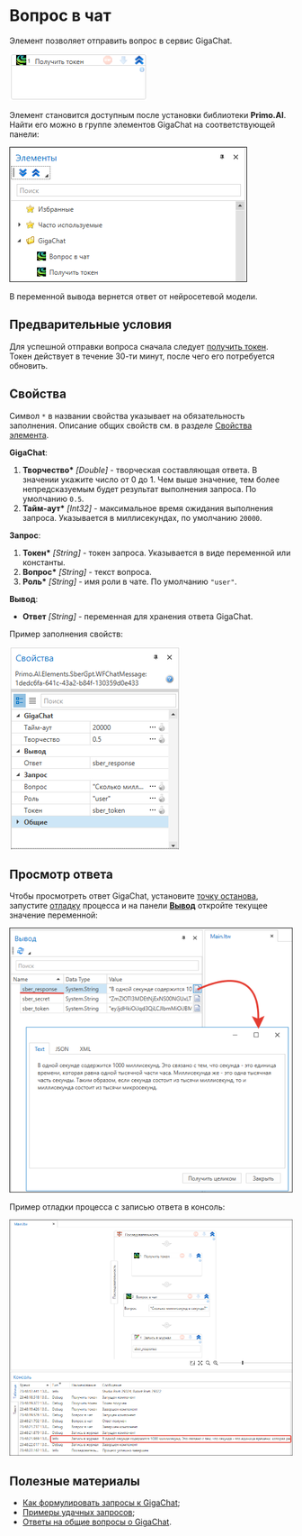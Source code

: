 # Вопрос в чат

Элемент позволяет отправить вопрос в сервис GigaChat.

![](<../../../../.gitbook/assets1/сбер токен.png>)

Элемент становится доступным после установки библиотеки **Primo.AI**. Найти его можно в группе элементов GigaChat на соответствующей панели:

![](<../../../../.gitbook/assets1/gigachat-on-panel.png>)

В переменной вывода вернется ответ от нейросетевой модели.


## Предварительные условия

Для успешной отправки вопроса сначала следует [получить токен](https://github.com/PrimoRPA/Docs.Rus/blob/1134-%D0%B4%D0%BE%D0%B1%D0%B0%D0%B2%D0%B8%D1%82%D1%8C-%D0%BE%D0%BF%D0%B8%D1%81%D0%B0%D0%BD%D0%B8%D0%B5-%D0%BF%D0%B0%D0%BA%D0%B5%D1%82%D0%B0-ai/g_elements/el_extra/ai/els_gigachat/el_gettoken.md). Токен действует в течение 30-ти минут, после чего его потребуется обновить.


## Свойства
Символ `*` в названии свойства указывает на обязательность заполнения. Описание общих свойств см. в разделе [Свойства элемента](https://docs.primo-rpa.ru/primo-rpa/primo-studio/process/elements#svoistva-elementa).

**GigaChat**:

1. **Творчество\*** *[Double]* - творческая составляющая ответа. В значении укажите число от 0 до 1. Чем выше значение, тем более непредсказуемым будет результат выполнения запроса. По умолчанию `0.5`.
1. **Тайм-аут\*** *[Int32]* - максимальное время ожидания выполнения запроса. Указывается в миллисекундах, по умолчанию `20000`.

**Запрос**:

1. **Токен\*** *[String]* - токен запроса. Указывается в виде переменной или константы.
1. **Вопрос\*** *[String]* - текст вопроса.
1. **Роль\*** *[String]* - имя роли в чате. По умолчанию `"user"`.

**Вывод**:
* **Ответ** *[String]* - переменная для хранения ответа GigaChat. 

Пример заполнения свойств:

![](<../../../../.gitbook/assets1/сбер свойства вопрос.png>)

## Просмотр ответа

Чтобы просмотреть ответ GigaChat, установите [точку останова](https://docs.primo-rpa.ru/primo-rpa/primo-studio/process/debug#tochka-ostanova), запустите [отладку](https://docs.primo-rpa.ru/primo-rpa/primo-studio/process/debug) процесса и на панели [**Вывод**](https://docs.primo-rpa.ru/primo-rpa/primo-studio/process/debug#panel-vyvod) откройте текущее значение переменной:

![](<../../../../.gitbook/assets1/сбер переменная ответа.png>)

Пример отладки процесса с записью ответа в консоль:

![](<../../../../.gitbook/assets1/сбер отладка.png>)

## Полезные материалы

* [Как формулировать запросы к GigaChat](https://developers.sber.ru/help/gigachat/prompt-guide);
* [Примеры удачных запросов](https://developers.sber.ru/help/gigachat/prompt-examples);
* [Ответы на общие вопросы о GigaChat](https://developers.sber.ru/help/gigachat/faq).



